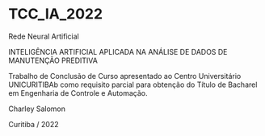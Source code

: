 # TCC_IA_2022

Rede Neural Artificial

INTELIGÊNCIA ARTIFICIAL APLICADA NA ANÁLISE DE DADOS DE MANUTENÇÃO PREDITIVA

Trabalho de Conclusão de Curso apresentado ao Centro Universitário UNICURITIBAb como requisito parcial para obtenção do Título de Bacharel em Engenharia de Controle e Automação.

Charley Salomon

Curitiba / 2022
